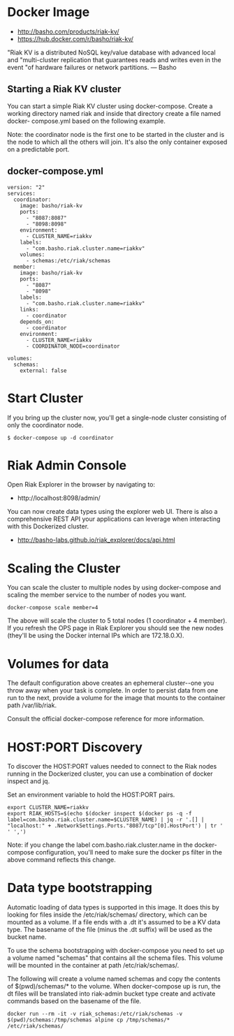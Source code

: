 
# Docker Image

* http://basho.com/products/riak-kv/
* https://hub.docker.com/r/basho/riak-kv/

"Riak KV is a distributed NoSQL key/value database with advanced local and
"multi-cluster replication that guarantees reads and writes even in the event
"of hardware failures or network partitions. — Basho

## Starting a Riak KV cluster

You can start a simple Riak KV cluster using docker-compose. Create a working
directory named riak and inside that directory create a file named docker-
compose.yml based on the following example.

Note: the coordinator node is the first one to be started in the cluster and
is the node to which all the others will join. It's also the only container
exposed on a predictable port.

## docker-compose.yml

```
version: "2"
services:
  coordinator:
    image: basho/riak-kv
    ports:
      - "8087:8087"
      - "8098:8098"
    environment:
      - CLUSTER_NAME=riakkv
    labels:
      - "com.basho.riak.cluster.name=riakkv"
    volumes:
      - schemas:/etc/riak/schemas
  member:
    image: basho/riak-kv
    ports:
      - "8087"
      - "8098"
    labels:
      - "com.basho.riak.cluster.name=riakkv"
    links:
      - coordinator
    depends_on:
      - coordinator
    environment:
      - CLUSTER_NAME=riakkv
      - COORDINATOR_NODE=coordinator

volumes:
  schemas:
    external: false
```

# Start Cluster

If you bring up the cluster now, you'll get a single-node cluster consisting
of only the coordinator node.

```
$ docker-compose up -d coordinator
```

# Riak Admin Console

Open Riak Explorer in the browser by navigating to:

* http://localhost:8098/admin/ 

You can now create data types using the explorer web UI. There is also a
comprehensive REST API your applications can leverage when interacting with
this Dockerized cluster.

* http://basho-labs.github.io/riak_explorer/docs/api.html

# Scaling the Cluster

You can scale the cluster to multiple nodes by using docker-compose and
scaling the member service to the number of nodes you want.

```
docker-compose scale member=4
```

The above will scale the cluster to 5 total nodes (1 coordinator + 4 member).
If you refresh the OPS page in Riak Explorer you should see the new nodes
(they'll be using the Docker internal IPs which are 172.18.0.X).

# Volumes for data

The default configuration above creates an ephemeral cluster--one you throw
away when your task is complete. In order to persist data from one run to the
next, provide a volume for the image that mounts to the container path
/var/lib/riak.

Consult the official docker-compose reference for more information.

# HOST:PORT Discovery

To discover the HOST:PORT values needed to connect to the Riak nodes running
in the Dockerized cluster, you can use a combination of docker inspect and jq.

Set an environment variable to hold the HOST:PORT pairs.

```
export CLUSTER_NAME=riakkv
export RIAK_HOSTS=$(echo $(docker inspect $(docker ps -q -f label=com.basho.riak.cluster.name=$CLUSTER_NAME) | jq -r '.[] | "localhost:" + .NetworkSettings.Ports."8087/tcp"[0].HostPort') | tr ' ' ',')
```

Note: if you change the label com.basho.riak.cluster.name in the docker-
compose configuration, you'll need to make sure the docker ps filter in the
above command reflects this change.

# Data type bootstrapping

Automatic loading of data types is supported in this image. It does this by
looking for files inside the /etc/riak/schemas/ directory, which can be
mounted as a volume. If a file ends with a .dt it's assumed to be a KV data
type. The basename of the file (minus the .dt suffix) will be used as the
bucket name.

To use the schema bootstrapping with docker-compose you need to set up a
volume named "schemas" that contains all the schema files. This volume will be
mounted in the container at path /etc/riak/schemas/.

The following will create a volume named schemas and copy the contents of
$(pwd)/schemas/* to the volume. When docker-compose up is run, the dt files
will be translated into riak-admin bucket type create and activate commands
based on the basename of the file.

```
docker run --rm -it -v riak_schemas:/etc/riak/schemas -v $(pwd)/schemas:/tmp/schemas alpine cp /tmp/schemas/* /etc/riak/schemas/
```



